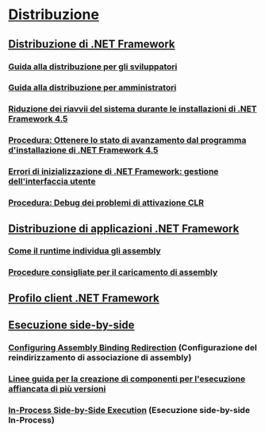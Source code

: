 # [Distribuzione](index.md)
## [Distribuzione di .NET Framework](deploying-the-net-framework.md)
### [Guida alla distribuzione per gli sviluppatori](deployment-guide-for-developers.md)
### [Guida alla distribuzione per amministratori](guide-for-administrators.md)
### [Riduzione dei riavvii del sistema durante le installazioni di .NET Framework 4.5](reducing-system-restarts.md)
### [Procedura: Ottenere lo stato di avanzamento dal programma d'installazione di .NET Framework 4.5](how-to-get-progress-from-the-dotnet-installer.md)
### [Errori di inizializzazione di .NET Framework: gestione dell'interfaccia utente](initialization-errors-managing-the-user-experience.md)
### [Procedura: Debug dei problemi di attivazione CLR](how-to-debug-clr-activation-issues.md)
## [Distribuzione di applicazioni .NET Framework](net-framework-applications.md)
### [Come il runtime individua gli assembly](how-the-runtime-locates-assemblies.md)
### [Procedure consigliate per il caricamento di assembly](best-practices-for-assembly-loading.md)
## [Profilo client .NET Framework](client-profile.md)
## [Esecuzione side-by-side](side-by-side-execution.md)
### [Configuring Assembly Binding Redirection](configuring-assembly-binding-redirection.md) (Configurazione del reindirizzamento di associazione di assembly)
### [Linee guida per la creazione di componenti per l'esecuzione affiancata di più versioni](guidelines-for-creating-components-for-side-by-side-execution.md)
### [In-Process Side-by-Side Execution](in-process-side-by-side-execution.md) (Esecuzione side-by-side In-Process)
